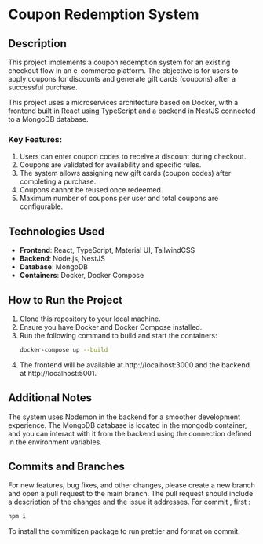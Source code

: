 # Coupon Redemption System

## Description

This project implements a coupon redemption system for an existing checkout flow in an e-commerce platform. The objective is for users to apply coupons for discounts and generate gift cards (coupons) after a successful purchase.

This project uses a microservices architecture based on Docker, with a frontend built in React using TypeScript and a backend in NestJS connected to a MongoDB database.

### Key Features:

1. Users can enter coupon codes to receive a discount during checkout.
2. Coupons are validated for availability and specific rules.
3. The system allows assigning new gift cards (coupon codes) after completing a purchase.
4. Coupons cannot be reused once redeemed.
5. Maximum number of coupons per user and total coupons are configurable.

## Technologies Used

- **Frontend**: React, TypeScript, Material UI, TailwindCSS
- **Backend**: Node.js, NestJS
- **Database**: MongoDB
- **Containers**: Docker, Docker Compose

## How to Run the Project

1. Clone this repository to your local machine.
2. Ensure you have Docker and Docker Compose installed.
3. Run the following command to build and start the containers:
   ```bash
   docker-compose up --build
   ```
4. The frontend will be available at http://localhost:3000 and the backend at http://localhost:5001.

## Additional Notes

The system uses Nodemon in the backend for a smoother development experience.
The MongoDB database is located in the mongodb container, and you can interact with it from the backend using the connection defined in the environment variables.

## Commits and Branches

For new features, bug fixes, and other changes, please create a new branch and open a pull request to the main branch. The pull request should include a description of the changes and the issue it addresses.
For commit , first :

```bash
npm i
```

To install the commitizen package to run prettier and format on commit.
